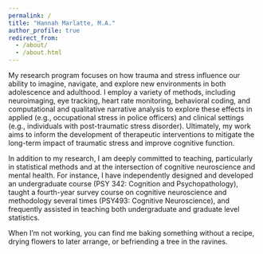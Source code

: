 ```yaml
---
permalink: /
title: "Hannah Marlatte, M.A."
author_profile: true
redirect_from: 
  - /about/
  - /about.html
---
```


My research program focuses on how trauma and stress influence our ability to imagine, navigate, and explore new environments in both adolescence and adulthood. I employ a variety of methods, including neuroimaging, eye tracking, heart rate monitoring, behavioral coding, and computational and qualitative narrative analysis to explore these effects in applied (e.g., occupational stress in police officers) and clinical settings (e.g., individuals with post-traumatic stress disorder). Ultimately, my work aims to inform the development of therapeutic interventions to mitigate the long-term impact of traumatic stress and improve cognitive function. 

In addition to my research, I am deeply committed to teaching, particularly in statistical methods and at the intersection of cognitive neuroscience and mental health. For instance, I have independently designed and developed an undergraduate course (PSY 342: Cognition and Psychopathology), taught a fourth-year survey course on cognitive neuroscience and methodology several times (PSY493: Cognitive Neuroscience), and frequently assisted in teaching both undergraduate and graduate level statistics.

When I’m not working, you can find me baking something without a recipe, drying flowers to later arrange, or befriending a tree in the ravines. 
